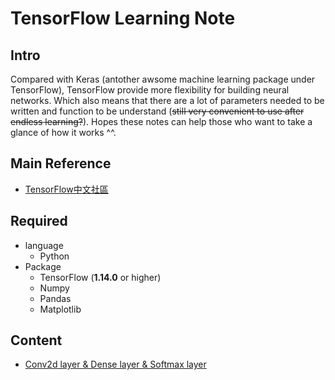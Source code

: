 # TensorFlow Learning Note

## Intro

Compared with Keras (antother awsome machine learning package under TensorFlow), TensorFlow provide more flexibility for building neural networks. Which also means that there are a lot of parameters needed to be written and function to be understand (~~still very convenient to use after endless learning?~~). Hopes these notes can help those who want to take a glance of how it works ^^.

## Main Reference

- [TensorFlow中文社區](https://doc.codingdict.com/tensorflow/index-2.html)

## Required

* language
  * Python
* Package
  * TensorFlow (**1.14.0** or higher)
  * Numpy
  * Pandas
  * Matplotlib

## Content

- [Conv2d layer & Dense layer & Softmax layer](https://github.com/WilliamYWY/tensorflow-note/tree/main/Conv2d)
